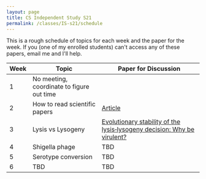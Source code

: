 ```yaml
---
layout: page
title: CS Independent Study S21
permalink: /classes/IS-s21/schedule
---
```


This is a rough schedule of topics for each week and the paper for the week.
If you (one of my enrolled students) can't access any of these papers, email me and I'll help.

| Week	| Topic | Paper for Discussion	| 
| ------- |------ | --------------- | 
| 1 | No meeting, coordinate to figure out time | |
| 2 | How to read scientific papers | [Article](https://towardsdatascience.com/how-to-read-scientific-papers-df3afd454179)|
| 3 | Lysis vs Lysogeny | [Evolutionary stability of the lysis‐lysogeny decision: Why be virulent?](https://onlinelibrary.wiley.com/doi/full/10.1111/evo.13648) |
| 4 | Shigella phage |  TBD |
| 5 | Serotype conversion | TBD |
| 6 | TBD | TBD |



